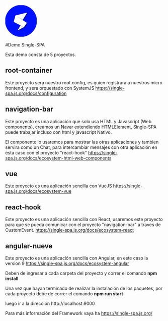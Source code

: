 <img src="logo-single-spa.jpg" width="100" height="100"/>


#Demo Single-SPA

Esta demo consta de 5 proyectos.

## root-container
Este proyecto sera nuestro root.config, es quien registrara a nuestros micro frontend, y sera orquestado con SystemJS
https://single-spa.js.org/docs/configuration

## navigation-bar

Este proyecto es una aplicación que solo usa HTML y Javascript (Web components), creamos un Navar extendiendo HTMLElement, Single-SPA puede trabajar incluso con html y javascript Nativo.

El componente lo usaremos para mostrar las otras aplicaciones y tambien servira como un Chat, para intercambiar mensajes con otra aplicación en esta caso con el proyecto "react-hook"
https://single-spa.js.org/docs/ecosystem-html-web-components

## vue

Este proyecto es una aplicación sencilla con VueJS
https://single-spa.js.org/docs/ecosystem-vue

## react-hook

Este proyecto es una aplicación sencilla con React, usaremos este proyecto para que se pueda comunicar con el proyecto  "navigation-bar" a traves de CustomEvent. 
https://single-spa.js.org/docs/ecosystem-react

## angular-nueve

Este proyecto es una aplicación sencilla con Angular, en este caso la version 9 
https://single-spa.js.org/docs/ecosystem-angular


Deben de ingresar a cada carpeta del proyecto y correr el comando
**npm install**

Una vez que hayan terminado de realizar la instalación de los paquetes, por cada proyecto debe de correr el comando 
**npm run start**

luego ir a la dirección http://localhost:9000

Para más información del Framework vaya ha https://single-spa.js.org/
